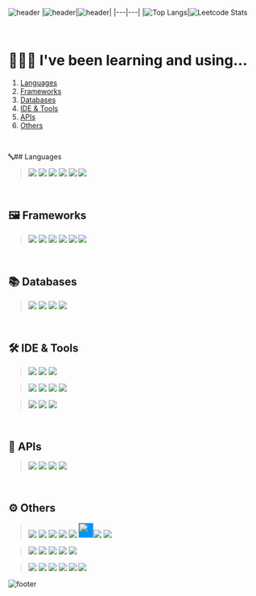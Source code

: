 ![header](https://capsule-render.vercel.app/api?type=waving&height=250&section=header&text=Minji's%20GitHub&fontSize=68&color=gradient&customColorList=15&fontColor=FFFFFF&fontAlignY=40&animation=twinkling)
|![header](https://capsule-render.vercel.app/api?type=cylinder&height=100&section=header&text=Github%20Language%20Stats&fontSize=50&color=gradient&customColorList=15&fontColor=FFFFFF&fontAlignY=50)|![header](https://capsule-render.vercel.app/api?type=cylinder&height=100&section=header&text=Leetcode%20Stats&fontSize=50&color=gradient&customColorList=15&fontColor=FFFFFF&fontAlignY=50)|
|---|---|
|![Top Langs](https://github-readme-stats-minjikang0822.vercel.app/api/top-langs/?username=minjikang0822&count_private=true&layout=compact&size_weight=1&count_weight=0&langs_count=10&card_width=500)|![Leetcode Stats](https://leetcard.jacoblin.cool/minjikang0822)

<br>

# 👩🏻‍💻 I've been learning and using...
1. [Languages](#🔤-Languages)
2. [Frameworks](#🖼️-Frameworks)
3. [Databases](#📚-Databases)
4. [IDE & Tools](#🛠️-IDE-&-Tools)
5. [APIs](#🛜-APIs)
6. [Others](#⚙️-Others)

</br>

🔤## Languages

> <img src="https://img.shields.io/badge/Java-007396?style=flat-square&logo=java&logoColor=white"> <img src="https://img.shields.io/badge/C-A8B9CC?style=flat-square&logo=c&logoColor=white"/> <img src="https://img.shields.io/badge/Python-3776AB?style=flat-square&logo=python&logoColor=white"/> <img src="https://img.shields.io/badge/JavaScript-F7DF1E?style=flat-square&logo=javascript&logoColor=white"/> <img src="https://img.shields.io/badge/TypeScript-3178C6?style=flat-square&logo=javascript&logoColor=white"/> <img src="https://img.shields.io/badge/R-276DC3?style=flat-square&logo=r&logoColor=white"/>
</br>

## 🖼️ Frameworks

> <img src="https://img.shields.io/badge/Spring-6DB33F?style=flat-square&logo=spring&logoColor=white"/> <img src="https://img.shields.io/badge/React-61DAFB?style=flat-square&logo=react&logoColor=white"/> <img src="https://img.shields.io/badge/Django-092E20?style=flat-square&logo=django&logoColor=white"/>
<img src="https://img.shields.io/badge/Selenium-43B02A?style=flat-square&logo=selenium&logoColor=white"/> <img src="https://img.shields.io/badge/Keras-D00000?style=flat-square&logo=keras&logoColor=white"/> <img src="https://img.shields.io/badge/TensorFlow-FF6F00?style=flat-square&logo=tensorflow&logoColor=white"/>
</br>

## 📚 Databases

> <img src="https://img.shields.io/badge/Oracle-F80000?style=flat-square&logo=oracle&logoColor=white"/> <img src="https://img.shields.io/badge/MongoDB-47A248?style=flat-square&logo=mongodb&logoColor=white"/> <img src="https://img.shields.io/badge/MySQL-4479A1?style=flat-square&logo=mysql&logoColor=white"/> <img src="https://img.shields.io/badge/SQLite-003B57?style=flat-square&logo=sqlite&logoColor=white"/> 
</br>

## 🛠️ IDE & Tools

> <img src="https://img.shields.io/badge/Visual Studio Code-007ACC?style=flat-square&logo=visualstudiocode&logoColor=white"/> <img src="https://img.shields.io/badge/Eclipse IDE-2C2255?style=flat-square&logo=eclipseide&logoColor=white"/> <img src="https://img.shields.io/badge/PyCharm-000000?style=flat-square&logo=pycharm&logoColor=white"/>

> <img src="https://img.shields.io/badge/STS-6DB33F?style=flat-square&logo=spring&logoColor=white"/> <img src="https://img.shields.io/badge/AndroidStudio-3DDC84?style=flat-square&logo=Android&logoColor=white"/> <img src="https://img.shields.io/badge/Anaconda-44A833?style=flat-square&logo=anaconda&logoColor=white"/> <img src="https://img.shields.io/badge/RStudio-75AADB?style=flat-square&logo=rstudio&logoColor=white"/>

> <img src="https://img.shields.io/badge/Docker-2496ED?style=flat-square&logo=docker&logoColor=white"/> <img src="https://img.shields.io/badge/DBeaver-809CC9?style=flat-square&logo=&logoColor=white"/> <img src="https://img.shields.io/badge/Apache Maven-C71A36?style=flat-square&logo=apachemaven&logoColor=white"/> 
</br>

## 🛜 APIs

> <img src="https://img.shields.io/badge/SK Subway Congestion API-DC461D?style=flat-square&logo=&logoColor=white"/> <img src="https://img.shields.io/badge/Kakao Maps API-FFCD00?style=flat-square&logo=kakao&logoColor=white"/> <img src="https://img.shields.io/badge/Google Maps API-4285F4?style=flat-square&logo=googlemaps&logoColor=white"/> <img src="https://img.shields.io/badge/Public Data Open API-000000?style=flat-square&logo=&logoColor=white"/> 
</br>

## ⚙️ Others

> <img src="https://img.shields.io/badge/SQL-1260CC?style=flat-square&logo=&logoColor=white"/> <img src="https://img.shields.io/badge/HTML-E34F26?style=flat-square&logo=html5&logoColor=white"/> <img src="https://img.shields.io/badge/CSS-1572B6?style=flat-square&logo=css3&logoColor=white"/> <img src="https://img.shields.io/badge/XML-000000?style=flat-square&logo=&logoColor=white"/> <img src="https://img.shields.io/badge/Bootstrap-7952B3?style=flat-square&logo=bootstrap&logoColor=white"/> <img src="https://i2.wp.com/www.differencebetween.com/wp-content/uploads/2015/07/difference-between-ajax-and-jQuery-Ajax.png?w=398&ssl=1" style="width:30px;background-color:#0094F5"/><img src="https://img.shields.io/badge/Ajax-0094F5?style=flat-square&logoColor=white&?logo="/>  <img src="https://img.shields.io/badge/jQuery-0769AD?style=flat-square&logo=jquery&logoColor=white"/>

> <img src="https://img.shields.io/badge/Git-F05032?style=flat-square&logo=git&logoColor=white"/> <img src="https://img.shields.io/badge/GitHub-181717?style=flat-square&logo=github&logoColor=white"/> <img src="https://img.shields.io/badge/Notion-000000?style=flat-square&logo=notion&logoColor=white"/> <img src="https://img.shields.io/badge/Slack-4A154B?style=flat-square&logo=slack&logoColor=white"/> <img src="https://img.shields.io/badge/Sourcetree-0052CC?style=flat-square&logo=sourcetree&logoColor=white"/> 

> <img src="https://img.shields.io/badge/Linux-FCC624?style=flat-square&logo=linux&logoColor=white"/> <img src="https://img.shields.io/badge/macOS-000000?style=flat-square&logo=macos&logoColor=white"/> <img src="https://img.shields.io/badge/ApacheTomcat-F8DC75?style=flat-square&logo=apachetomcat&logoColor=white"/> <img src="https://img.shields.io/badge/Naver Cloud Platform-03C75A?style=flat-square&logo=naver&logoColor=white"/>  <img src="https://img.shields.io/badge/JSON-000000?style=flat-square&logo=json&logoColor=white"/> <img src="https://img.shields.io/badge/LaTeX-008080?style=flat-square&logo=latex&logoColor=white"/>




<!-- <table color='red'>
    <tbody>
        <tr>
            <td colspan="3">Programming Language and Markup Language</td>
            <td colspan="1">
              <img src="https://img.shields.io/badge/Java-007396?style=flat-square&logo=java&logoColor=white">
              <img src="https://img.shields.io/badge/C-A8B9CC?style=flat-square&logo=c&logoColor=white"/>
              <img src="https://img.shields.io/badge/Python-3776AB?style=flat-square&logo=python&logoColor=white"/>
              <img src="https://img.shields.io/badge/R-276DC3?style=flat-square&logo=r&logoColor=white"/>
              <img src="https://img.shields.io/badge/JavaScript-F7DF1E?style=flat-square&logo=javascript&logoColor=white"/>
              <img src="https://img.shields.io/badge/PHP-777BB4?style=flat-square&logo=php&logoColor=white"/>
                <br>
              <img src="https://img.shields.io/badge/XML-000000?style=flat-square&logo=&logoColor=white"/>
              <img src="https://img.shields.io/badge/SQL-1260CC?style=flat-square&logo=&logoColor=white"/>
              <img src="https://img.shields.io/badge/Bash-4EAA25?style=flat-square&logo=gnubash&logoColor=white"/>
              <img src="https://img.shields.io/badge/HTML-E34F26?style=flat-square&logo=html5&logoColor=white"/>
              <img src="https://img.shields.io/badge/CSS-1572B6?style=flat-square&logo=css3&logoColor=white"/>
          </td>
        </tr>
        <tr>
            <td width="40%" colspan="3">Framework and Library</td>
            <td colspan="1">
              <img src="https://img.shields.io/badge/AndroidStudio-3DDC84?style=flat-square&logo=Android&logoColor=white"/>
              <img src="https://img.shields.io/badge/Anaconda-44A833?style=flat-square&logo=anaconda&logoColor=white"/>
              <img src="https://img.shields.io/badge/Flask-000000?style=flat-square&logo=flask&logoColor=white"/>
              <img src="https://img.shields.io/badge/Keras-D00000?style=flat-square&logo=keras&logoColor=white"/>
              <img src="https://img.shields.io/badge/ApacheTomcat-F8DC75?style=flat-square&logo=apachetomcat&logoColor=white"/>
              <img src="https://img.shields.io/badge/Django-092E20?style=flat-square&logo=django&logoColor=white"/>
              <img src="https://img.shields.io/badge/NumPy-013243?style=flat-square&logo=numpy&logoColor=white"/>
              <img src="https://img.shields.io/badge/OpenCV-5C3EE8?style=flat-square&logo=opencv&logoColor=white"/>
              <img src="https://img.shields.io/badge/Oracle-F80000?style=flat-square&logo=oracle&logoColor=white"/>
              <img src="https://img.shields.io/badge/MariaDB-003545?style=flat-square&logo=mariadb&logoColor=white"/>
              <img src="https://img.shields.io/badge/MongoDB-47A248?style=flat-square&logo=mongodb&logoColor=white"/>
              <img src="https://img.shields.io/badge/MySQL-4479A1?style=flat-square&logo=mysql&logoColor=white"/>
              <img src="https://img.shields.io/badge/Node.js-339933?style=flat-square&logo=nodedotjs&logoColor=white"/>
              <img src="https://img.shields.io/badge/pandas-150458?style=flat-square&logo=pandas&logoColor=white"/>
              <img src="https://img.shields.io/badge/PyTorch-EE4C2C?style=flat-square&logo=pytorch&logoColor=white"/>
              <img src="https://img.shields.io/badge/Selenium-43B02A?style=flat-square&logo=selenium&logoColor=white"/>
              <img src="https://img.shields.io/badge/Spring-6DB33F?style=flat-square&logo=spring&logoColor=white"/>
              <img src="https://img.shields.io/badge/SQLite-003B57?style=flat-square&logo=sqlite&logoColor=white"/>
              <img src="https://img.shields.io/badge/TensorFlow-FF6F00?style=flat-square&logo=tensorflow&logoColor=white"/>
              <img src="https://img.shields.io/badge/React-61DAFB?style=flat-square&logo=react&logoColor=white"/>
              <img src="https://img.shields.io/badge/Vue.js-4FC08D?style=flat-square&logo=vuedotjs&logoColor=white"/>
              <img src="https://img.shields.io/badge/Gradle-02303A?style=flat-square&logo=gradle&logoColor=white"/>
              <img src="https://img.shields.io/badge/JSON-000000?style=flat-square&logo=json&logoColor=white"/>
              <img src="https://img.shields.io/badge/jQuery-0769AD?style=flat-square&logo=jquery&logoColor=white"/>
              <img src="https://i2.wp.com/www.differencebetween.com/wp-content/uploads/2015/07/difference-between-ajax-and-jQuery-Ajax.png?w=398&ssl=1" style="width:30px;background-color:#0094F5"/>
              <img src="https://img.shields.io/badge/Ajax-0094F5?style=flat-square&logoColor=white&?logo="/>
              <img src="https://img.shields.io/badge/Bootstrap-7952B3?style=flat-square&logo=bootstrap&logoColor=white"/></td>
        </tr>
      <tr>
        <td colspan="3">etc.</td>
        <td colspan="1">
          <img src="https://img.shields.io/badge/Git-F05032?style=flat-square&logo=git&logoColor=white"/>
          <img src="https://img.shields.io/badge/GitHub-181717?style=flat-square&logo=github&logoColor=white"/>
          <img src="https://img.shields.io/badge/Docker-2496ED?style=flat-square&logo=docker&logoColor=white"/>
          <img src="https://img.shields.io/badge/Jupyter-F37626?style=flat-square&logo=jupyter&logoColor=white"/>
          <img src="https://img.shields.io/badge/LaTeX-008080?style=flat-square&logo=latex&logoColor=white"/>
          <img src="https://img.shields.io/badge/Linux-FCC624?style=flat-square&logo=linux&logoColor=white"/>
            <br>
          <img src="https://img.shields.io/badge/macOS-000000?style=flat-square&logo=macos&logoColor=white"/>
          <img src="https://img.shields.io/badge/PyCharm-000000?style=flat-square&logo=pycharm&logoColor=white"/>
          <img src="https://img.shields.io/badge/Visual Studio Code-007ACC?style=flat-square&logo=visualstudiocode&logoColor=white"/>
          <img src="https://img.shields.io/badge/RStudio-75AADB?style=flat-square&logo=rstudio&logoColor=white"/>
          <img src="https://img.shields.io/badge/Eclipse IDE-2C2255?style=flat-square&logo=eclipseide&logoColor=white"/>
          <img src="https://img.shields.io/badge/GoogleAnalytics-E37400?style=flat-square&logo=googleanalytics&logoColor=white"/>
            <br>
          <img src="https://img.shields.io/badge/WordPress-21759B?style=flat-square&logo=wordpress&logoColor=white"/>
          <img src="https://img.shields.io/badge/ExpressVPN-DA3940?style=flat-square&logo=expressvpn&logoColor=white"/>
          <img src="https://img.shields.io/badge/NordVPN-4687FF?style=flat-square&logo=nordvpn&logoColor=white"/>
          <img src="https://img.shields.io/badge/Notion-000000?style=flat-square&logo=notion&logoColor=white"/>
          <img src="https://img.shields.io/badge/Zyte-B02CCE?style=flat-square&logo=zyte&logoColor=white"/>
          <img src="https://img.shields.io/badge/Slack-4A154B?style=flat-square&logo=slack&logoColor=white"/>
            <br>
          <img src="https://img.shields.io/badge/Sourcetree-0052CC?style=flat-square&logo=sourcetree&logoColor=white"/>
          <img src="https://img.shields.io/badge/Oxygen-3A209E?style=flat-square&logo=oxygen&logoColor=white"/>
          </td>
    </tbody>
</table>


![Top Langs](https://github-readme-stats-minjikang0822.vercel.app/api/top-langs/?username=minjikang0822&count_private=true&layout=compact&size_weight=1&count_weight=0&langs_count=10&theme=minji&bg_color=2,ddd6f3,faaca8&card_width=500)


-->



![footer](https://capsule-render.vercel.app/api?section=footer&type=waving&height=200&color=gradient&customColorList=15)
